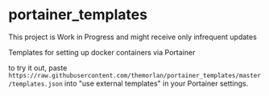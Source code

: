 # portainer_templates
This project is Work in Progress and might receive only infrequent updates

Templates for setting up docker containers via Portainer

to try it out, paste `https://raw.githubusercontent.com/themorlan/portainer_templates/master/templates.json` into "use external templates" in your Portainer settings.

